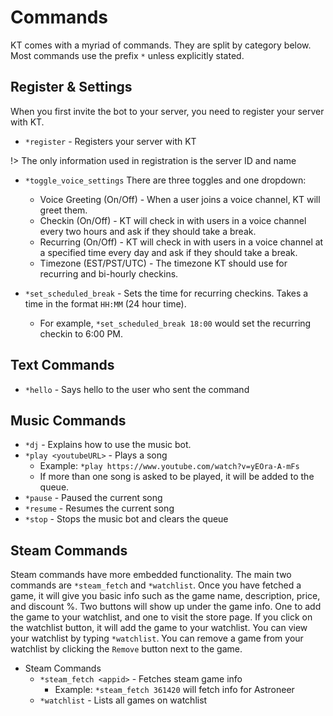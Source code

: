 # Commands
KT comes with a myriad of commands. They are split by category below. Most commands use the prefix `*` unless explicitly stated.

## Register & Settings
When you first invite the bot to your server, you need to register your server with KT. 

- `*register` - Registers your server with KT 

!> The only information used in registration is the server ID and name


- `*toggle_voice_settings`
There are three toggles and one dropdown:
  - Voice Greeting (On/Off) - When a user joins a voice channel, KT will greet them.
  - Checkin (On/Off) - KT will check in with users in a voice channel every two hours and ask if they should take a break.
  - Recurring (On/Off) - KT will check in with users in a voice channel at a specified time every day and ask if they should take a break.
  - Timezone (EST/PST/UTC) - The timezone KT should use for recurring and bi-hourly checkins.

- `*set_scheduled_break` - Sets the time for recurring checkins. Takes a time in the format `HH:MM` (24 hour time). 
  - For example, `*set_scheduled_break 18:00` would set the recurring checkin to 6:00 PM.


## Text Commands
- `*hello` - Says hello to the user who sent the command

## Music Commands
- `*dj` - Explains how to use the music bot.
- `*play <youtubeURL>` - Plays a song
  - Example: `*play https://www.youtube.com/watch?v=yEOra-A-mFs`
  - If more than one song is asked to be played, it will be added to the queue.
- `*pause` - Paused the current song
- `*resume` - Resumes the current song
- `*stop` - Stops the music bot and clears the queue

## Steam Commands
Steam commands have more embedded functionality. The main two commands are `*steam_fetch` and `*watchlist`.
Once you have fetched a game, it will give you basic info such as the game name, description, price, and discount %. Two buttons will show up under the game info. One to add the game to your watchlist, and one to visit the store page. If you click on the watchlist button, it will add the game to your watchlist. You can view your watchlist by typing `*watchlist`. You can remove a game from your watchlist by clicking the `Remove` button next to the game.

- Steam Commands
  - `*steam_fetch <appid>` - Fetches steam game info
    - Example: `*steam_fetch 361420` will fetch info for Astroneer
  - `*watchlist` - Lists all games on watchlist